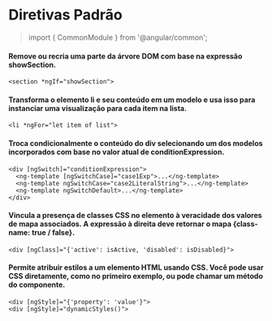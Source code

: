 # Diretivas Padrão

> import { CommonModule } from '@angular/common';

#### Remove ou recria uma parte da árvore DOM com base na expressão showSection.
    
    <section *ngIf="showSection">	

#### Transforma o elemento li e seu conteúdo em um modelo e usa isso para instanciar uma visualização para cada item na lista.

    <li *ngFor="let item of list">	

#### Troca condicionalmente o conteúdo do div selecionando um dos modelos incorporados com base no valor atual de conditionExpression.
    
    <div [ngSwitch]="conditionExpression">
      <ng-template [ngSwitchCase]="case1Exp">...</ng-template>
      <ng-template ngSwitchCase="case2LiteralString">...</ng-template>
      <ng-template ngSwitchDefault>...</ng-template>
    </div>	

#### Vincula a presença de classes CSS no elemento à veracidade dos valores de mapa associados. A expressão à direita deve retornar o mapa {class-name: true / false}.

    <div [ngClass]="{'active': isActive, 'disabled': isDisabled}">	

#### Permite atribuir estilos a um elemento HTML usando CSS. Você pode usar CSS diretamente, como no primeiro exemplo, ou pode chamar um método do componente.

    <div [ngStyle]="{'property': 'value'}">
    <div [ngStyle]="dynamicStyles()">	
